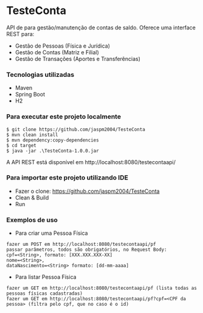 # TesteConta

API de para gestão/manutenção de contas de saldo. Oferece uma interface REST para:

* Gestão de Pessoas (Física e Jurídica)
* Gestão de Contas (Matriz e Filial)
* Gestão de Transações (Aportes e Transferências)

### Tecnologias utilizadas

* Maven
* Spring Boot
* H2

### Para executar este projeto localmente
```
$ git clone https://github.com/jaspm2004/TesteConta
$ mvn clean install
$ mvn dependency:copy-dependencies
$ cd target
$ java -jar .\TesteConta-1.0.0.jar
```
A API REST está disponível em http://localhost:8080/testecontaapi/

### Para importar este projeto utilizando IDE

* Fazer o clone: https://github.com/jaspm2004/TesteConta
* Clean & Build
* Run

### Exemplos de uso
* Para criar uma Pessoa Física
```
fazer um POST em http://localhost:8080/testecontaapi/pf
passar parâmetros, todos são obrigatórios, no Request Body: 
cpf=<String>, formato: [XXX.XXX.XXX-XX]
nome=<String>, 
dataNascimento=<String> formato: [dd-mm-aaaa]
```
* Para listar Pessoa Física
```
fazer um GET em http://localhost:8080/testecontaapi/pf (lista todas as pessoas físicas cadastradas)
fazer um GET em http://localhost:8080/testecontaapi/pf?cpf=<CPF da pessoa> (filtra pelo cpf, que no caso é o id)
```
